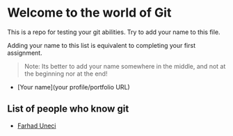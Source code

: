 # Welcome to the world of Git

This is a repo for testing your git abilities. Try to add your name to this file.

Adding your name to this list is equivalent to completing your first assignment.

> Note: Its better to add your name somewhere in the middle, and not at the beginning nor at the end!

- [Your name](your profile/portfolio URL)

## List of people who know git

- [Farhad Uneci](https://farhaduneci.github.io/)

